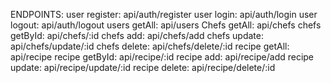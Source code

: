 ENDPOINTS: user register: api/auth/register
           user login:    api/auth/login
           user logout:   api/auth/logout
           users getAll:  api/users
           Chefs getAll:  api/chefs
           chefs getById: api/chefs/:id
           chefs add:     api/chefs/add
           chefs update:  api/chefs/update/:id
           chefs delete:  api/chefs/delete/:id
           recipe getAll: api/recipe
          recipe getById: api/recipe/:id
           recipe add:    api/recipe/add
           recipe update: api/recipe/update/:id
           recipe delete: api/recipe/delete/:id